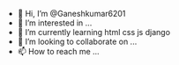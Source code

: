 - 👋 Hi, I’m @Ganeshkumar6201
- 👀 I’m interested in ...
- 🌱 I’m currently learning html css js django
- 💞️ I’m looking to collaborate on ...
- 📫 How to reach me ...

<!---
Ganeshkumar6201/Ganeshkumar6201 is a ✨ special ✨ repository because its `README.md` (this file) appears on your GitHub profile.
You can click the Preview link to take a look at your changes.
--->
